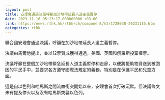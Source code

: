 ```yaml
---
layout: post
title: 安理會通過決議呼籲加沙地帶延長人道主義暫停
date: 2023-11-16 05:23:17.000000000 +08:00
link: https://news.rthk.hk/rthk/ch/component/k2/1728038-20231116.htm
categories: rthk
---
```


聯合國安理會通過決議，呼籲在加沙地帶延長人道主義暫停。

決議由馬爾他提出，並以12票贊成獲得通過，美國、英國和俄羅斯投棄權票。

決議呼籲在整個加沙地帶緊急延長人道主義暫停和走廊，以便將援助物資送到被圍困的平民手中，並要求各方遵守國際法規定的義務，特別是在保護平民和兒童方面。

這是自以色列和哈馬斯之間流血衝突開始以來，安理會首次打破沉默。但決議條文未有提及停火以及沒有哈馬斯突襲以色列。
